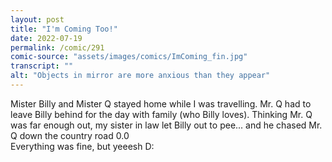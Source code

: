 ```yaml
---
layout: post
title: "I'm Coming Too!"
date: 2022-07-19
permalink: /comic/291
comic-source: "assets/images/comics/ImComing_fin.jpg"
transcript: ""
alt: "Objects in mirror are more anxious than they appear"
---
```

Mister Billy and Mister Q stayed home while I was travelling. Mr. Q had to leave Billy behind for the day with family (who Billy loves). Thinking Mr. Q was far enough out, my sister in law let Billy out to pee... and he chased Mr. Q down the country road 0.0
<br> Everything was fine, but yeeesh D:
